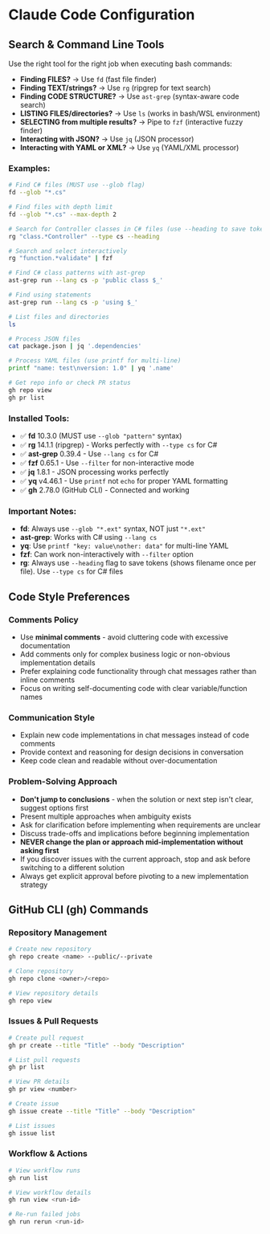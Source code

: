 # Claude Code Configuration

## Search & Command Line Tools

Use the right tool for the right job when executing bash commands:

- **Finding FILES?** → Use `fd` (fast file finder)
- **Finding TEXT/strings?** → Use `rg` (ripgrep for text search)
- **Finding CODE STRUCTURE?** → Use `ast-grep` (syntax-aware code search)
- **LISTING FILES/directories?** → Use `ls` (works in bash/WSL environment)
- **SELECTING from multiple results?** → Pipe to `fzf` (interactive fuzzy finder)
- **Interacting with JSON?** → Use `jq` (JSON processor)
- **Interacting with YAML or XML?** → Use `yq` (YAML/XML processor)

### Examples:

```bash
# Find C# files (MUST use --glob flag)
fd --glob "*.cs"

# Find files with depth limit
fd --glob "*.cs" --max-depth 2

# Search for Controller classes in C# files (use --heading to save tokens)
rg "class.*Controller" --type cs --heading

# Search and select interactively
rg "function.*validate" | fzf

# Find C# class patterns with ast-grep
ast-grep run --lang cs -p 'public class $_'

# Find using statements
ast-grep run --lang cs -p 'using $_'

# List files and directories
ls

# Process JSON files
cat package.json | jq '.dependencies'

# Process YAML files (use printf for multi-line)
printf "name: test\nversion: 1.0" | yq '.name'

# Get repo info or check PR status
gh repo view
gh pr list
```

### Installed Tools:

- ✅ **fd** 10.3.0 (MUST use `--glob "pattern"` syntax)
- ✅ **rg** 14.1.1 (ripgrep) - Works perfectly with `--type cs` for C#
- ✅ **ast-grep** 0.39.4 - Use `--lang cs` for C#
- ✅ **fzf** 0.65.1 - Use `--filter` for non-interactive mode
- ✅ **jq** 1.8.1 - JSON processing works perfectly
- ✅ **yq** v4.46.1 - Use `printf` not `echo` for proper YAML formatting
- ✅ **gh** 2.78.0 (GitHub CLI) - Connected and working

### Important Notes:

- **fd**: Always use `--glob "*.ext"` syntax, NOT just `"*.ext"`
- **ast-grep**: Works with C# using `--lang cs`
- **yq**: Use `printf "key: value\nother: data"` for multi-line YAML
- **fzf**: Can work non-interactively with `--filter` option
- **rg**: Always use `--heading` flag to save tokens (shows filename once per file). Use `--type cs` for C# files

## Code Style Preferences

### Comments Policy
- Use **minimal comments** - avoid cluttering code with excessive documentation
- Add comments only for complex business logic or non-obvious implementation details
- Prefer explaining code functionality through chat messages rather than inline comments
- Focus on writing self-documenting code with clear variable/function names

### Communication Style
- Explain new code implementations in chat messages instead of code comments
- Provide context and reasoning for design decisions in conversation
- Keep code clean and readable without over-documentation

### Problem-Solving Approach
- **Don't jump to conclusions** - when the solution or next step isn't clear, suggest options first
- Present multiple approaches when ambiguity exists
- Ask for clarification before implementing when requirements are unclear
- Discuss trade-offs and implications before beginning implementation
- **NEVER change the plan or approach mid-implementation without asking first**
- If you discover issues with the current approach, stop and ask before switching to a different solution
- Always get explicit approval before pivoting to a new implementation strategy

## GitHub CLI (gh) Commands

### Repository Management
```bash
# Create new repository
gh repo create <name> --public/--private

# Clone repository 
gh repo clone <owner>/<repo>

# View repository details
gh repo view
```

### Issues & Pull Requests
```bash
# Create pull request
gh pr create --title "Title" --body "Description"

# List pull requests
gh pr list

# View PR details
gh pr view <number>

# Create issue
gh issue create --title "Title" --body "Description"

# List issues
gh issue list
```

### Workflow & Actions
```bash
# View workflow runs
gh run list

# View workflow details
gh run view <run-id>

# Re-run failed jobs
gh run rerun <run-id>
```